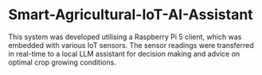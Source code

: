# Smart-Agricultural-IoT-AI-Assistant
This system was developed utilising a Raspberry Pi 5 client, which was embedded with various IoT sensors. The sensor readings were transferred in real-time to a local LLM assistant for decision making and advice on optimal crop growing conditions.
